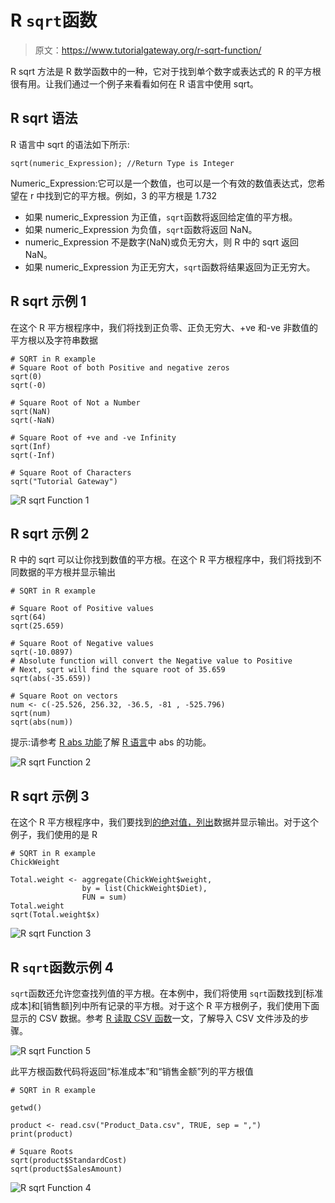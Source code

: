 # R `sqrt`函数

> 原文：<https://www.tutorialgateway.org/r-sqrt-function/>

R sqrt 方法是 R 数学函数中的一种，它对于找到单个数字或表达式的 R 的平方根很有用。让我们通过一个例子来看看如何在 R 语言中使用 sqrt。

## R sqrt 语法

R 语言中 sqrt 的语法如下所示:

```
sqrt(numeric_Expression); //Return Type is Integer
```

Numeric_Expression:它可以是一个数值，也可以是一个有效的数值表达式，您希望在 r 中找到它的平方根。例如，3 的平方根是 1.732

*   如果 numeric_Expression 为正值，`sqrt`函数将返回给定值的平方根。
*   如果 numeric_Expression 为负值，`sqrt`函数将返回 NaN。
*   numeric_Expression 不是数字(NaN)或负无穷大，则 R 中的 sqrt 返回 NaN。
*   如果 numeric_Expression 为正无穷大，`sqrt`函数将结果返回为正无穷大。

## R sqrt 示例 1

在这个 R 平方根程序中，我们将找到正负零、正负无穷大、+ve 和-ve 非数值的平方根以及字符串数据

```
# SQRT in R example
# Square Root of both Positive and negative zeros
sqrt(0)
sqrt(-0)

# Square Root of Not a Number
sqrt(NaN)
sqrt(-NaN)

# Square Root of +ve and -ve Infinity
sqrt(Inf)
sqrt(-Inf)

# Square Root of Characters
sqrt("Tutorial Gateway")
```

![R sqrt Function 1](img/9319ce8e2e2f1a6332b251f5c0ab7c0f.png)

## R sqrt 示例 2

R 中的 sqrt 可以让你找到数值的平方根。在这个 R 平方根程序中，我们将找到不同数据的平方根并显示输出

```
# SQRT in R example

# Square Root of Positive values
sqrt(64)
sqrt(25.659)

# Square Root of Negative values
sqrt(-10.0897)
# Absolute function will convert the Negative value to Positive
# Next, sqrt will find the square root of 35.659  
sqrt(abs(-35.659))

# Square Root on vectors
num <- c(-25.526, 256.32, -36.5, -81 , -525.796)
sqrt(num)
sqrt(abs(num))
```

提示:请参考 [R abs 功能](https://www.tutorialgateway.org/r-abs-function/)了解 [R 语言](https://www.tutorialgateway.org/r-programming/)中 abs 的功能。

![R sqrt Function 2](img/abc9a84058ed26940cbb90751089135a.png)

## R sqrt 示例 3

在这个 R 平方根程序中，我们要找到[的绝对值，列出](https://www.tutorialgateway.org/r-list/)数据并显示输出。对于这个例子，我们使用的是 R

```
# SQRT in R example
ChickWeight

Total.weight <- aggregate(ChickWeight$weight, 
                by = list(ChickWeight$Diet), 
                FUN = sum)
Total.weight
sqrt(Total.weight$x)
```

![R sqrt Function 3](img/a5f41e73d6a05f305f86c106433cb5ed.png)

## R `sqrt`函数示例 4

`sqrt`函数还允许您查找列值的平方根。在本例中，我们将使用 `sqrt`函数找到[标准成本]和[销售额]列中所有记录的平方根。对于这个 R 平方根例子，我们使用下面显示的 CSV 数据。参考 [R 读取 CSV 函数](https://www.tutorialgateway.org/r-read-csv-function/)一文，了解导入 CSV 文件涉及的步骤。

![R sqrt Function 5](img/d78fdb06e227ed4400b3cb37f49f0bc5.png)

此平方根函数代码将返回“标准成本”和“销售金额”列的平方根值

```
# SQRT in R example

getwd()

product <- read.csv("Product_Data.csv", TRUE, sep = ",")
print(product)

# Square Roots
sqrt(product$StandardCost)
sqrt(product$SalesAmount)
```

![R sqrt Function 4](img/30842187b5aff399cda9f4f2c9f22ebe.png)